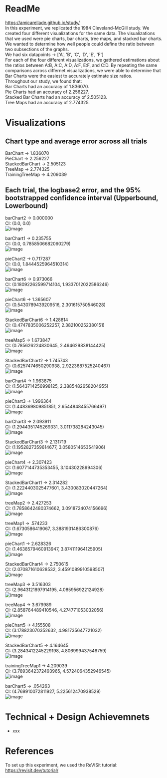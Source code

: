 # ReadMe
https://amicarellade.github.io/study/
<br />
In this experiment, we replicated the 1984 Cleveland-McGill study.
We created four different visualizations for the same data.
The visualizations that we used were pie charts, bar charts, tree maps, and stacked bar charts.
We wanted to determine how well people could define the ratio between two subsections of the graphs.
<br />
We had six datapoints -> ['A', 'B', 'C', 'D', 'E', 'F']
<br />
For each of the four different visualizations, we gathered estimations about the ratios between A:B, A:C, A:D, A:F, E:F, and C:D.
By repeating the same comparisons across differnet visualizations, we were able to determine that
Bar Charts were the easiest to accurately estimate size ratios.
<br />
Throughout our study, we found that: 
<br />
Bar Charts had an accuracy of 1.836070.
<br />
Pie Charts had an accuracy of 2.256227.
<br />
Stacked Bar Charts had an accuracy of 2.505123.
<br />
Tree Maps had an accuracy of 2.774325.


# Visualizations 
## Chart type and average error across all trials
BarChart -> 1.836070 
<br />
PieChart -> 2.256227
<br />
StackedBarChart -> 2.505123
<br />
TreeMap -> 2.774325
<br />
TrainingTreeMap -> 4.209039



## Each trial, the logbase2 error, and the 95% bootstrapped confidence interval (Upperbound, Lowerbound)
barChart2 -> 0.000000
<br />
CI: (0.0, 0.0)
<br />
![image](https://github.com/masonperham/study/assets/87674389/31885c31-6e1b-4866-bc49-fc758b9d87f6)


barChart1 -> 0.235755
<br />
CI: (0.0, 0.7858506682060279)
<br />
![image](https://github.com/masonperham/study/assets/87674389/e79fa2e6-5e39-4639-9884-7b6acc4f041e)


pieChart2 -> 0.717287
<br />
CI: (0.0, 1.8444525964510314)
<br />
![image](https://github.com/masonperham/study/assets/87674389/1b276a03-b9b6-4d36-aebf-26fcc417f074)


barChart6 -> 0.973066
<br />
CI: (0.18092262599714104, 1.9337012022586246)
<br />
![image](https://github.com/masonperham/study/assets/87674389/bedfcff3-5806-40c0-80f4-0ee908e95715)


pieChart6 -> 1.365607
<br />
CI: (0.5430789439209516, 2.301615750546028)
<br />
![image](https://github.com/masonperham/study/assets/87674389/7fa1531a-ac96-4846-bf12-890b9b301ece)


StackedBarChart6 -> 1.428814
<br />
CI: (0.4747835006252257, 2.382100252380151)
<br />
![image](https://github.com/masonperham/study/assets/87674389/ee5a11e6-60cf-4c92-9a9d-53e7158ef827)


treeMap5 -> 1.673847
<br />
CI: (0.785626224830645, 2.464629838144425)
<br />
![image](https://github.com/masonperham/study/assets/87674389/c635a595-1dc6-4545-8aee-7d57600fc622)


StackedBarChart2 -> 1.745743
<br />
CI: (0.6257474650290938, 2.9223687525240467)
<br />
![image](https://github.com/masonperham/study/assets/87674389/181d9e40-7209-4edc-998d-c1e41b111412)


barChart4 -> 1.963875
<br />
CI: (1.5643714256998125, 2.3885482658204955)
<br />
![image](https://github.com/masonperham/study/assets/87674389/9c7706bc-cfc1-404e-87f6-564d66d79e5d)


pieChart3 -> 1.996364
<br />
CI: (1.448369809851851, 2.6544848455766497)
<br />
![image](https://github.com/masonperham/study/assets/87674389/f8f824bb-5f08-41e2-a76d-31a12f22449e)


barChart3 -> 2.093911
<br />
CI: (1.2944351745269331, 3.011738284243045)
<br />
![image](https://github.com/masonperham/study/assets/87674389/bbf97b72-49af-4957-9c29-bf1bf6dfee2b)


StackedBarChart3 -> 2.131719
<br />
CI: (1.1952827359614677, 3.0580514653541906)
<br />
![image](https://github.com/masonperham/study/assets/87674389/e9dc6903-eb8f-4288-a02d-9810ca6af8b9)


pieChart4 -> 2.307423
<br />
CI: (1.6077144735353455, 3.10430228994306)
<br />
![image](https://github.com/masonperham/study/assets/87674389/6163e4c9-084d-49c1-8d69-ba3f364d66c7)


StackedBarChart1 -> 2.314282
<br />
CI: (1.2224403025477601, 3.430083020447264)
<br />
![image](https://github.com/masonperham/study/assets/87674389/069025bb-ee76-447e-8c2a-26963817a1e8)


treeMap2 -> 2.427253
<br />
CI: (1.7858642480374662, 3.0918724074156696)
<br />
![image](https://github.com/masonperham/study/assets/87674389/b2c4ede8-0e4a-41da-81a2-8953e15d829b)


treeMap1 -> .574233
<br />
CI: (1.6730586419067, 3.3881931486300876)
<br />
![image](https://github.com/masonperham/study/assets/87674389/30d4ec8e-2fe7-4e57-87b4-f26e0793f9dc)


pieChart1 -> 2.628326
<br />
CI: (1.4638579460913947, 3.874111964125905)
<br />
![image](https://github.com/masonperham/study/assets/87674389/c86b7001-9d0c-4557-bd0f-dcc715991e27)


StackedBarChart4 -> 2.750615
<br />
CI: (2.070871610628532, 3.4591089910598507)
<br />
![image](https://github.com/masonperham/study/assets/87674389/1b2175b7-9279-416b-ae81-ed0e95b0e4a4)


treeMap3 -> 3.516303
<br />
CI: (2.9643121897914195, 4.085956922124928)
<br />
![image](https://github.com/masonperham/study/assets/87674389/20e304b8-5c97-4538-bbd5-e3c4cc8cb224)


treeMap4 -> 3.679989
<br />
CI: (2.858764489410546, 4.274771053032056)
<br />
![image](https://github.com/masonperham/study/assets/87674389/5fced99d-8696-4808-b8c3-6408f4c5531d)


pieChart5 -> 4.155508
<br />
CI: (3.178823070352632, 4.981735647721032)
<br />
![image](https://github.com/masonperham/study/assets/87674389/5c4832d1-9e42-4c55-8975-5edba865327c)


StackedBarChart5 -> 4.164645
<br />
CI: (3.2843412245229198, 4.806999437546759)
<br />
![image](https://github.com/masonperham/study/assets/87674389/90a38d10-4d89-4c33-adbd-870dc30ec8e7)


trainingTreeMap1 -> 4.209039
<br />
CI: (3.7893642372493965, 4.5724064352946545)
<br />
![image](https://github.com/masonperham/study/assets/87674389/982c390b-67cc-4b3d-9115-f99f3fdd1c4c)

barChart5 -> .054263
<br />
CI: (4.769910072811927, 5.225612470938529)
<br />
![image](https://github.com/masonperham/study/assets/87674389/3783faeb-ceaf-48b2-afb0-6df5c4574e5d)


# Technical + Design Achievemnets 
- xxx

# References
To set up this experiment, we used the ReVISit tutorial: 
https://revisit.dev/tutorial/
